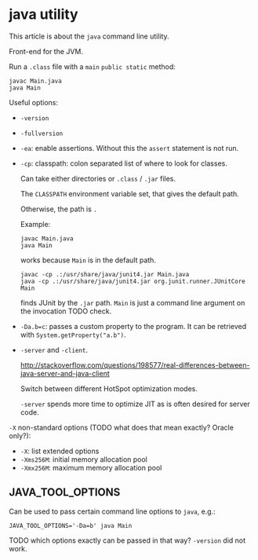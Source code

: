 # java utility

This article is about the `java` command line utility.

Front-end for the JVM.

Run a `.class` file with a `main` `public static` method:

    javac Main.java
    java Main

Useful options:

-   `-version`

-   `-fullversion`

-   `-ea`: enable assertions. Without this the `assert` statement is not run.

-   `-cp`: classpath: colon separated list of where to look for classes.

    Can take either directories or `.class` / `.jar` files.

    The `CLASSPATH` environment variable set, that gives the default path.

    Otherwise, the path is `.`

    Example:

        javac Main.java
        java Main

    works because `Main` is in the default path.

        javac -cp .:/usr/share/java/junit4.jar Main.java
        java -cp .:/usr/share/java/junit4.jar org.junit.runner.JUnitCore Main

    finds JUnit by the `.jar` path. `Main` is just a command line argument on the invocation TODO check.

-   `-Da.b=c`: passes a custom property to the program. It can be retrieved with `System.getProperty("a.b")`.

-   `-server` and `-client`.

    <http://stackoverflow.com/questions/198577/real-differences-between-java-server-and-java-client>

    Switch between different HotSpot optimization modes.

    `-server` spends more time to optimize JIT as is often desired for server code.

`-X` non-standard options (TODO what does that mean exactly? Oracle only?):

- `-X`: list extended options
- `-Xms256M`: initial memory allocation pool
- `-Xmx256M`: maximum memory allocation pool

## JAVA_TOOL_OPTIONS

Can be used to pass certain command line options to `java`, e.g.:

    JAVA_TOOL_OPTIONS='-Da=b' java Main

TODO which options exactly can be passed in that way? `-version` did not work.

